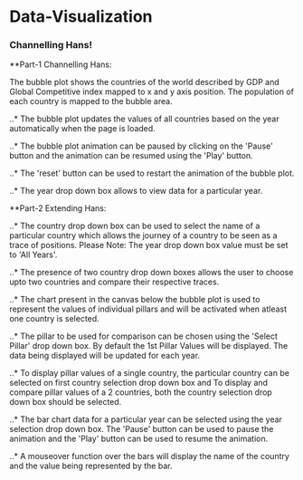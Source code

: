 # Data-Visualization

### Channelling Hans!

**Part-1 Channelling Hans:

The bubble plot shows the countries of the world described by GDP and Global Competitive index mapped to x and y axis position. The population of each country is mapped to the bubble area.

..* The bubble plot updates the values of all countries based on the year automatically when the page is loaded. 

..* The bubble plot animation can be paused by clicking on the 'Pause' button and the animation can be resumed using the 'Play' button.

..* The 'reset' button can be used to restart the animation of the bubble plot.

..* The year drop down box allows to view data for a particular year.

**Part-2 Extending Hans:

..* The country drop down box can be used to select the name of a particular country which allows the journey of a country to be seen as a trace of positions. 
Please Note: The year drop down box value must be set to 'All Years'. 

..* The presence of two country drop down boxes allows the user to choose upto two countries and compare their respective traces.

..* The chart present in the canvas below the bubble plot is used to represent the values of individual pillars and will be activated when atleast one country is selected.
 
..* The pillar to be used for comparison can be chosen using the 'Select Pillar' drop down box. By default the 1st Pillar Values will be displayed. 
 The data being displayed will be updated for each year. 

..* To display pillar values of a single country, the particular country can be selected on first country selection drop down box and 
 To display and compare pillar values of a 2 countries, both the country selection drop down box should be selected.

..* The bar chart data for a particular year can be selected using the year selection drop down box. 
 The 'Pause' button can be used to pause the animation and the 'Play' button can be used to resume the animation.

..* A mouseover function over the bars will display the name of the country and the value being represented by the bar.



